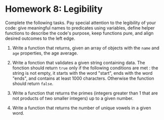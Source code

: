 # Homework 8: Legibility

Complete the following tasks. Pay special attention to the legibility of
your code: give meaningful names to predicates using variables, define
helper functions to describe the code's purpose, keep functions pure,
and align desired outcomes to the left edge.

1.  Write a function that returns, given an array of objects with the
    `name` and `age` properties, the age average.

2.  Write a fonction that validates a given string containing data. The
    fonction should return `true` only if the following conditions are
    met : the string is not empty, it starts with the word "start", ends
    with the word "ends", and contains at least 1000 characters.
    Otherwise the function should return `false`.

3.  Write a function that returns the primes (integers greater than 1
    that are not products of two smaller integers) up to a given number.

4.  Write a function that returns the number of unique vowels in a given
    word.
